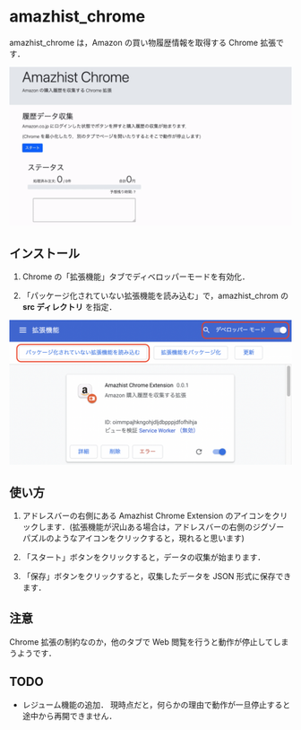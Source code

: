 # amazhist_chrome

amazhist_chrome は，Amazon の買い物履歴情報を取得する Chrome 拡張です．

![スクリーンショット](img/movie.gif)

## インストール

1. Chrome の「拡張機能」タブでディベロッパーモードを有効化．

2. 「パッケージ化されていない拡張機能を読み込む」で，amazhist_chrom の **src ディレクトリ** を指定．

![スクリーンショット](img/usage_1.png)

## 使い方

1. アドレスバーの右側にある Amazhist Chrome Extension のアイコンをクリックします．(拡張機能が沢山ある場合は，アドレスバーの右側のジグゾーパズルのようなアイコンをクリックすると，現れると思います)

2. 「スタート」ボタンをクリックすると，データの収集が始まります．

3. 「保存」ボタンをクリックすると，収集したデータを JSON 形式に保存できます．

## 注意

Chrome 拡張の制約なのか，他のタブで Web 閲覧を行うと動作が停止してしまうようです．


## TODO

- レジューム機能の追加．
  現時点だと，何らかの理由で動作が一旦停止すると途中から再開できません．
